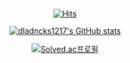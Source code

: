 
<div align=center>



[![Hits](https://hits.seeyoufarm.com/api/count/incr/badge.svg?url=https%3A%2F%2Fgithub.com%2Fdladncks1217&count_bg=%2379C83D&title_bg=%23555555&icon=&icon_color=%23E7E7E7&title=hits&edge_flat=false)](https://hits.seeyoufarm.com)
 
[![dladncks1217's GitHub stats](https://github-readme-stats.vercel.app/api?username=dladncks1217)](https://github.com/anuraghazra/github-readme-stats)

[![Solved.ac프로필](http://mazassumnida.wtf/api/v2/generate_badge?boj=dlaxodud1217)](https://solved.ac/dlaxodud1217)



</div>

